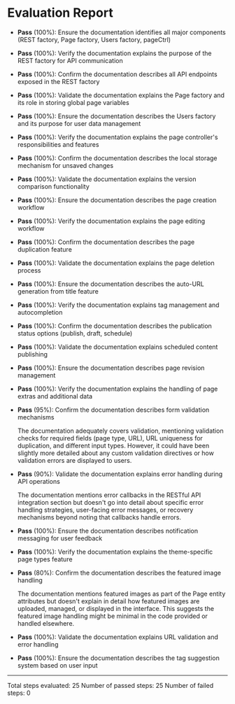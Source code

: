 # Evaluation Report

- **Pass** (100%): Ensure the documentation identifies all major components (REST factory, Page factory, Users factory, pageCtrl)

- **Pass** (100%): Verify the documentation explains the purpose of the REST factory for API communication

- **Pass** (100%): Confirm the documentation describes all API endpoints exposed in the REST factory

- **Pass** (100%): Validate the documentation explains the Page factory and its role in storing global page variables

- **Pass** (100%): Ensure the documentation describes the Users factory and its purpose for user data management

- **Pass** (100%): Verify the documentation explains the page controller's responsibilities and features

- **Pass** (100%): Confirm the documentation describes the local storage mechanism for unsaved changes

- **Pass** (100%): Validate the documentation explains the version comparison functionality

- **Pass** (100%): Ensure the documentation describes the page creation workflow

- **Pass** (100%): Verify the documentation explains the page editing workflow

- **Pass** (100%): Confirm the documentation describes the page duplication feature

- **Pass** (100%): Validate the documentation explains the page deletion process

- **Pass** (100%): Ensure the documentation describes the auto-URL generation from title feature

- **Pass** (100%): Verify the documentation explains tag management and autocompletion

- **Pass** (100%): Confirm the documentation describes the publication status options (publish, draft, schedule)

- **Pass** (100%): Validate the documentation explains scheduled content publishing

- **Pass** (100%): Ensure the documentation describes page revision management

- **Pass** (100%): Verify the documentation explains the handling of page extras and additional data

- **Pass** (95%): Confirm the documentation describes form validation mechanisms

    The documentation adequately covers validation, mentioning validation checks for required fields (page type, URL), URL uniqueness for duplication, and different input types. However, it could have been slightly more detailed about any custom validation directives or how validation errors are displayed to users.

- **Pass** (90%): Validate the documentation explains error handling during API operations

    The documentation mentions error callbacks in the RESTful API integration section but doesn't go into detail about specific error handling strategies, user-facing error messages, or recovery mechanisms beyond noting that callbacks handle errors.

- **Pass** (100%): Ensure the documentation describes notification messaging for user feedback

- **Pass** (100%): Verify the documentation explains the theme-specific page types feature

- **Pass** (80%): Confirm the documentation describes the featured image handling

    The documentation mentions featured images as part of the Page entity attributes but doesn't explain in detail how featured images are uploaded, managed, or displayed in the interface. This suggests the featured image handling might be minimal in the code provided or handled elsewhere.

- **Pass** (100%): Validate the documentation explains URL validation and error handling

- **Pass** (100%): Ensure the documentation describes the tag suggestion system based on user input

---

Total steps evaluated: 25
Number of passed steps: 25
Number of failed steps: 0